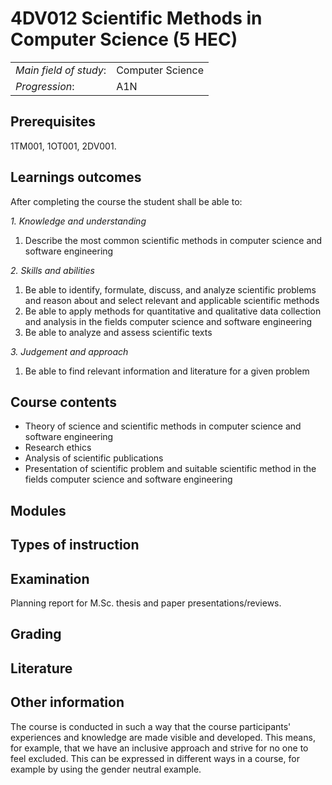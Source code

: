 # 4DV012 Scientific Methods in Computer Science (5 HEC)

|     |     |
| --- | --- | 
| *Main field of study*: | Computer Science | 
| *Progression*: | A1N | 

## Prerequisites

1TM001, 1OT001, 2DV001.

## Learnings outcomes

After completing the course the student shall be able to:

*1. Knowledge and understanding*

1. Describe the most common scientific methods in computer science and software engineering

*2.	Skills and abilities*

1. Be able to identify, formulate, discuss, and analyze scientific problems and reason about and select relevant and applicable scientific methods
1. Be able to apply methods for quantitative and qualitative data collection and analysis in the fields computer science and software engineering
1. Be able to analyze and assess scientific texts

*3.	Judgement and approach*

1. Be able to find relevant information and literature for a given problem

## Course contents

- Theory of science and scientific methods in computer science and software engineering
- Research ethics
- Analysis of scientific publications
- Presentation of scientific problem and suitable scientific method in the fields computer science and software engineering

## Modules

## Types of instruction

## Examination

Planning report for M.Sc. thesis and paper presentations/reviews.

## Grading

## Literature


## Other information

The course is conducted in such a way that the course participants' experiences and knowledge are made visible and developed. This means, for example, that we have an inclusive approach and strive for no one to feel excluded. This can be expressed in different ways in a course, for example by using the gender neutral example.